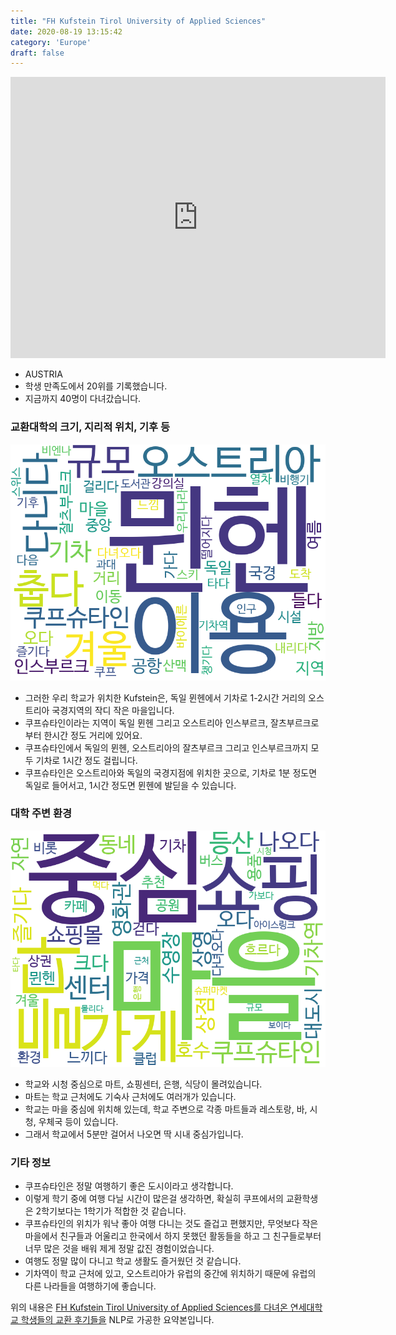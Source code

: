 ```yaml
---
title: "FH Kufstein Tirol University of Applied Sciences"
date: 2020-08-19 13:15:42
category: 'Europe'
draft: false
---
```


<iframe
width="600"
height="450"
frameborder="0" style="border:0"
src="https://www.google.com/maps/embed/v1/place?key=AIzaSyC9e1AME-pVmWC4hBpFdu5S4dKzyepa3HQ&q=FH+Kufstein+Tirol+University+of+Applied+Sciences&center=47.583807,12.1736679&zoom=14" allowfullscreen>
</iframe>

* AUSTRIA
* 학생 만족도에서 20위를 기록했습니다.
* 지금까지 40명이 다녀갔습니다. 

### 교환대학의 크기, 지리적 위치, 기후 등

![gen_info-WordCloud](../univ_wordclouds_okt/gen_info/AT000001_gen_info_okt.png)

* 그러한 우리 학교가 위치한 Kufstein은, 독일 뮌헨에서 기차로 1-2시간 거리의 오스트리아 국경지역의 작디 작은 마을입니다.
* 쿠프슈타인이라는 지역이 독일 뮌헨 그리고 오스트리아 인스부르크, 잘츠부르크로 부터 한시간 정도 거리에 있어요.
* 쿠프슈타인에서 독일의 뮌헨, 오스트리아의 잘츠부르크 그리고 인스부르크까지 모두 기차로 1시간 정도 걸립니다.
* 쿠프슈타인은 오스트리아와 독일의 국경지점에 위치한 곳으로, 기차로 1분 정도면 독일로 들어서고, 1시간 정도면 뮌헨에 발딛을 수 있습니다.


### 대학 주변 환경

![env_info-WordCloud](../univ_wordclouds_okt/env_info/AT000001_env_info_okt.png)

* 학교와 시청 중심으로 마트, 쇼핑센터, 은행, 식당이 몰려있습니다.
* 마트는 학교 근처에도 기숙사 근처에도 여러개가 있습니다.
* 학교는 마을 중심에 위치해 있는데, 학교 주변으로 각종 마트들과 레스토랑, 바, 시청, 우체국 등이 있습니다.
* 그래서 학교에서 5분만 걸어서 나오면 딱 시내 중심가입니다.


### 기타 정보

* 쿠프슈타인은 정말 여행하기 좋은 도시이라고 생각합니다.
* 이렇게 학기 중에 여행 다닐 시간이 많은걸 생각하면, 확실히 쿠프에서의 교환학생은 2학기보다는 1학기가 적합한 것 같습니다.
* 쿠프슈타인의 위치가 워낙 좋아 여행 다니는 것도 즐겁고 편했지만, 무엇보다 작은 마을에서 친구들과 어울리고 한국에서 하지 못했던 활동들을 하고 그 친구들로부터 너무 많은 것을 배워 제게 정말 값진 경험이었습니다.
* 여행도 정말 많이 다니고 학교 생활도 즐거웠던 것 같습니다.
* 기차역이 학교 근처에 있고, 오스트리아가 유럽의 중간에 위치하기 때문에 유럽의 다른 나라들을 여행하기에 좋습니다.


위의 내용은 [FH Kufstein Tirol University of Applied Sciences를 다녀온 연세대학교 학생들의 교환 후기들을](http://oia.yonsei.ac.kr/partner/expReport.asp?ucode=AT000001&bgbn=A) NLP로 가공한 요약본입니다. 
